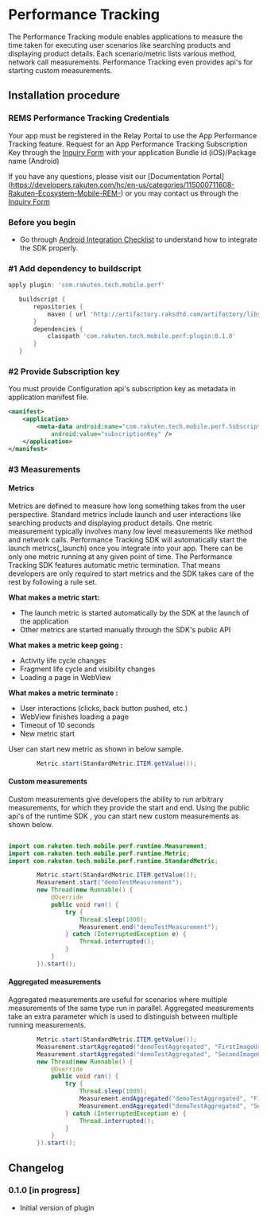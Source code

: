 # Performance Tracking

The Performance Tracking module enables applications to measure the time taken for executing user scenarios like searching products and displaying product details.
Each scenario/metric lists various method, network call measurements. Performance Tracking even provides api's for starting custom measurements.

## Installation procedure

### REMS Performance Tracking Credentials

Your app must be registered in the Relay Portal to use the App Performance Tracking feature.
Request for an App Performance Tracking Subscription Key through the [Inquiry Form](https://confluence.rakuten-it.com/confluence/display/REMI/REM+Inquiry+form) with your application Bundle id (iOS)/Package name (Android)

If you have any questions, please visit our [Documentation Portal] (https://developers.rakuten.com/hc/en-us/categories/115000711608-Rakuten-Ecosystem-Mobile-REM-) or you may contact us through the [Inquiry Form](https://confluence.rakuten-it.com/confluence/display/REMI/REM+Inquiry+form)

### Before you begin

+ Go through [Android Integration Checklist](http://www.raksdtd.com/android/android-integration-checklist/) to understand how to integrate the SDK properly.
### #1 Add dependency to buildscript


```groovy
apply plugin: 'com.rakuten.tech.mobile.perf'

   buildscript {
       repositories {
           maven { url 'http://artifactory.raksdtd.com/artifactory/libs-release' }
       }
       dependencies {
           classpath 'com.rakuten.tech.mobile.perf:plugin:0.1.0'
       }
   }
```


### #2 Provide Subscription key

You must provide Configuration api's subscription key as metadata in application manifest file.

```xml
<manifest>
    <application>
        <meta-data android:name="com.rakuten.tech.mobile.perf.SubscriptionKey"
            android:value="subscriptionKey" />
    </application>
</manifest>
```

### #3 Measurements

#### Metrics
Metrics are defined to measure how long something takes from the user perspective.
Standard metrics include launch and user interactions like searching products and displaying product details.
One metric measurement typically involves many low level measurements like method and network calls.
Performance Tracking SDK will automatically start the launch metrics(_launch) once you integrate into your app.
There can be only one metric running at any given point of time.
The Performance Tracking SDK features automatic metric termination.
That means developers are only required to start metrics and the SDK takes care of the rest by following a rule set.


**What makes a metric start:**

* The launch metric is started automatically by the SDK at the launch of the application
* Other metrics are started manually through the SDK's public API

**What makes a metric keep going :**

* Activity life cycle changes
* Fragment life cycle and visibility changes
* Loading a page in WebView

**What makes a metric terminate :**

* User interactions (clicks, back button pushed, etc.)
* WebView finishes loading a page
* Timeout of 10 seconds
* New metric start

User can start new metric as shown in below sample.

```java
        Metric.start(StandardMetric.ITEM.getValue());
```

#### Custom measurements
Custom measurements give developers the ability to run arbitrary measurements, for which they provide the start and end.
Using the public api's of the runtime SDK , you can start new custom measurements as shown below.

```java

import com.rakuten.tech.mobile.perf.runtime.Measurement;
import com.rakuten.tech.mobile.perf.runtime.Metric;
import com.rakuten.tech.mobile.perf.runtime.StandardMetric;

        Metric.start(StandardMetric.ITEM.getValue());
        Measurement.start("demoTestMeasurement");
        new Thread(new Runnable() {
            @Override
            public void run() {
                try {
                    Thread.sleep(1000);
                    Measurement.end("demoTestMeasurement");
                } catch (InterruptedException e) {
                    Thread.interrupted();
                }
            }
        }).start();
```

#### Aggregated measurements
Aggregated measurements are useful for scenarios where multiple measurements of the same type run in parallel.
Aggregated measurements take an extra parameter which is used to distinguish between multiple running measurements.

```java
        Metric.start(StandardMetric.ITEM.getValue());
        Measurement.startAggregated("demoTestAggregated", "FirstImageUrl");
        Measurement.startAggregated("demoTestAggregated", "SecondImageUrl");
        new Thread(new Runnable() {
            @Override
            public void run() {
                try {
                    Thread.sleep(1000);
                    Measurement.endAggregated("demoTestAggregated", "FirstImageUrl");
                    Measurement.endAggregated("demoTestAggregated", "SecondImageUrl");
                } catch (InterruptedException e) {
                    Thread.interrupted();
                }
            }
        }).start();
```


## Changelog <a name="Changelog"></a>

### 0.1.0 [in progress]

- Initial version of plugin